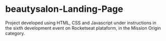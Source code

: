 # beautysalon-Landing-Page
Project developed using HTML, CSS and Javascript under instructions in the sixth development event on Rocketseat plataform,  in the Mission Origin category.
